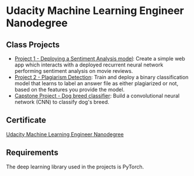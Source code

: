 # Udacity Machine Learning Engineer Nanodegree

## Class Projects
* [Project 1 - Deploying a Sentiment Analysis model](https://github.com/vgkortsas/Online_courses/tree/master/Udacity_Machine_Learning_Engineer_Nanodegree/Plagiarism_Detection): Create a simple web app which interacts with a deployed recurrent neural network performing sentiment analysis on movie reviews.
* [Project 2 - Plagiarism Detection](https://github.com/vgkortsas/Online_courses/tree/master/Udacity_Machine_Learning_Engineer_Nanodegree/Sentiment_Analysis_Web_App): Train and deploy a binary classification model that learns to label an answer file as either plagiarized or not, based on the features you provide the model.
* [Capstone Project - Dog breed classifier](https://github.com/vgkortsas/Online_courses/tree/master/Udacity_Machine_Learning_Engineer_Nanodegree/Capstone_project): Build a convolutional neural network (CNN) to classify dog's breed.


## Certificate
[Udacity Machine Learning Engineer Nanodegree](https://github.com/vgkortsas/Online_courses/blob/master/Certificates/Udacity%20ML%20engineer%20graduation%20certificate.pdf)


## Requirements

The deep learning library used in the projects is PyTorch.